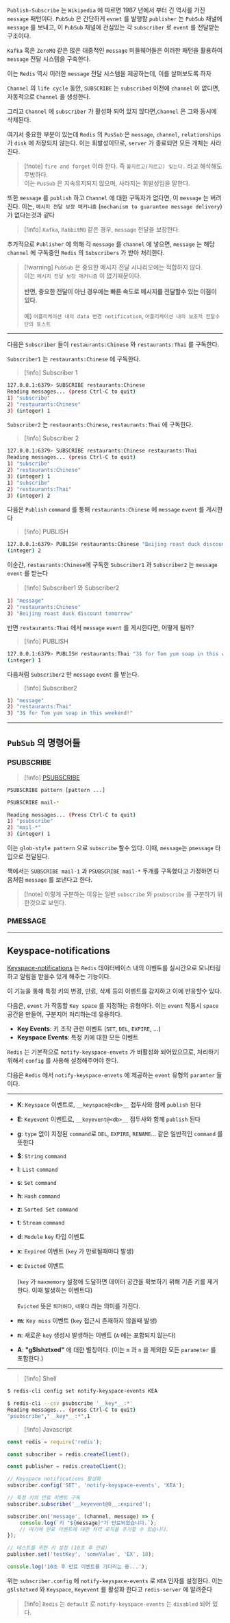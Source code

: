 
`Publish-Subscribe` 는  `Wikipedia` 에 따르면 $1987$ 년에서 부터  긴 역사를 가진 `message` 패턴이다.
`PubSub`  은 간단하게 `evnet` 를 발행할 `publisher` 는 `PubSub` 채널에 `message` 를 보내고, 
이 `PubSub` 채널에 관심있는 각 `subscriber` 로 `event` 를 전달받는 구조이다.

`Kafka` 혹은 `ZeroMQ` 같은 많은 대중적인 `message` 미들웨어들은 이러한 패턴을 활용하여 `message` 전달 시스템을 구축한다.

이는 `Redis` 역시 이러한 `message` 전달 시스템을 제공하는데, 이를 살펴보도록 하자

`Channel` 의 `life cycle` 동안, `SUBSCRIBE`  는 `subscribed` 이전에 `channel` 이 없다면, 자동적으로 `Channel` 을 생성한다.

그리고 `Channel` 에 `subscriber` 가 활성화 되어 있지 않다면,`Channel` 은 그와 동시에 삭제된다.

여기서 중요한 부분이 있는데 `Redis` 의  `PusSub` 은 `message`, `channel`, `relationships` 가 `disk` 에 저장되지 않는다. 이는 휘발성이므로, `server` 가 종료되면 모든 개체는 사라진다.

>[!note] `fire and forget` 이라 한다. 즉 `불지르고(지르고) 잊는다.` 라고 해석해도 무방하다.<br>이는 `PusSub`  은 지속유지되지 않으며, 사라지는 휘발성임을 말한다.

또한 `message` 를 `publish` 하고 `Channel` 에 대한 구독자가 없다면, 이 `message` 는 버려진다.
이는, `메시지 전달 보장 매커니즘` (`mechanism to guarantee message delivery`) 가 없다는것과 같다

>[!info] `Kafka`, `RabbitMQ` 같은 경우, `message` 전달을 보장한다.

추가적으로  `Publisher` 에 의해 각 `message` 를 `channel` 에 넣으면, `message` 는 해당 `channel` 에 구독중인 `Redis` 의 `Subscribers` 가 받아 처리한다.

>[!warning] `PubSub` 은 중요한 메시지 전달 시나리오에는 적합하지 않다.<br>이는 `메시지 전달 보장 매커니즘` 이 없기때문이다.<br><br>**반면, 중요한 전달이 아닌 경우에는 빠른 속도로 메시지를 전달할수 있는 이점이 있다.**<br><br>예) `어플리케이션 내의 data 변경 notification`, `어플리케이션 내의 보조적 전달수단의 토스트`

---

다음은 `Subscriber` 들이 `restaurants:Chinese` 와 `restaurants:Thai` 를 구독한다.

`Subscriber1` 는 `restaurants:Chinese` 에 구독한다. 

>[!info] Subscriber 1
```sh
127.0.0.1:6379> SUBSCRIBE restaurants:Chinese 
Reading messages... (press Ctrl-C to quit) 
1) "subscribe" 
2) "restaurants:Chinese" 
3) (integer) 1  
```

`Subscriber2` 는 `restaurants:Chinese`, `restaurants:Thai` 에 구독한다. 

>[!info] Subscriber 2
```sh
127.0.0.1:6379> SUBSCRIBE restaurants:Chinese restaurants:Thai 
Reading messages... (press Ctrl-C to quit) 
1) "subscribe" 
2) "restaurants:Chinese" 
3) (integer) 1 
1) "subscribe" 
2) "restaurants:Thai" 
3) (integer) 2
```

다음은 `Publish` `command` 를 통해 `restaurants:Chinese` 에 `message` `event` 를 게시한다

>[!info] PUBLISH
```sh
127.0.0.1:6379> PUBLISH restaurants:Chinese "Beijing roast duck discount tomorrow" 
(integer) 2 
```

이순간, `restaurants:Chinese`에 구독한 `Subscriber1` 과 `Subscriber2` 는 `message` `event` 를 받는다

>[!info] Subscriber1 와 Subscriber2
```sh
1) "message" 
2) "restaurants:Chinese" 
3) "Beijing roast duck discount tomorrow"
```

반면 `restaurants:Thai` 에서 `message` `event` 를 게시한다면, 어떻게 될까?

>[!info] PUBLISH
```sh
127.0.0.1:6379> PUBLISH restaurants:Thai "3$ for Tom yum soap in this weekend!" 
(integer) 1
```

다음처럼 `Subscriber2` 만 `message` `event` 를 받는다.

>[!info] Subscriber2
```sh
1) "message" 
2) "restaurants:Thai" 
3) "3$ for Tom yum soap in this weekend!"
```

---

## `PubSub` 의 명령어들

### PSUBSCRIBE

>[!info] [PSUBSCRIBE](https://redis.io/docs/latest/commands/psubscribe/) 
```sh
PSUBSCRIBE pattern [pattern ...]
```

```sh
PSUBSCRIBE mail-* 

Reading messages... (Press Ctrl-C to quit)
1) "psubscribe"
2) "mail-*"
3) (integer) 1
```

이는 `glob-style pattern` 으로 `subscribe` 할수 있다.
이때, `message`는 `pmessage` 타입으로 전달된다.

책에서는 `SUBSCRIBE mail-1` 과 `PSUBSCRIBE mail-*` 두개를 구독했다고 가정하면 다음처럼 `message` 를 보낸다고 한다.



>[!note] 이렇게 구분하는 이유는 일반 `subscribe` 와 `psubscribe` 를 구분하기 위한것으로 보인다.


### PMESSAGE




---
## Keyspace-notifications

[Keyspace-notifications](https://redis.io/docs/latest/develop/use/keyspace-notifications/) 는 `Redis` 데이터베이스 내의 이벤트를 실시간으로 모니터링하고 알림을 받을수 있게 해주는 기능이다.

이 기능을 통해 특정 키의 변경, 만료, 삭제 등의 이벤트를 감지하고 이에 반응할수 있다.

다음은, `event` 가 작동할 `Key space` 를 지정하는 유형이다.
이는 `event`  작동시 `space` 공간을 만들어, 구분지어 처리하는데 유용하다.

- **Key Events**: 키 조작 관련 이벤트 (`SET`, `DEL`, `EXPIRE`, ...)
- **Keyspace Events**: 특정 키에 대한 모든 이벤트

`Redis` 는 기본적으로 `notify-keyspace-envets` 가 비활성화 되어있으므로, 처리하기 위해서 `config` 를 사용해 설정해주어야 한다.

다음은 `Redis` 에서 `notify-keyspace-envets` 에 제공하는 `event` 유형의 `paramter` 들이다.

---
- **K**: `Keyspace` 이벤트로, `__keyspace@<db>__` 접두사와 함께 `publish` 된다

- **E**: `Keyevent` 이벤트로, `__keyevent@<db>__` 접두사와 함께 `publish` 된다

- **g**: `type` 없이 지정된 `command`로  `DEL`, `EXPIRE`, `RENAME`... 같은 일반적인 `command` 를 뜻한다

- **$**: `String` `command` 

- **l**: `List` `command`

- **s**: `Set` `command`

- **h**: `Hash` `command`

- **z**: `Sorted Set` `command`

- **t**: `Stream` `command`

- **d**: `Module` `key` 타입 이벤트

- **x**: `Expired` 이벤트 (`key` 가 만료될때마다 발생)

- **e**: `Evicted` 이벤트 <br><br>(`key` 가 `maxmemory` 설정에 도달하면 데이터 공간을 확보하기 위해 기존 키를 제거한다. 이때 발생하는 이벤트다)<br><br>`Evicted` 뜻은 `퇴거하다`, `내쫒다` 라는 의미를 가진다.

- **m**: `Key miss` 이벤트 (`key` 접근시 존재하지 않을때 발생)

- **n**: 새로운 `key` 생성시 발생하는 이벤트 (`A` 에는 포함되지 않는다)

- **A**:  **"g$lshztxed"** 에 대한 별칭이다. (이는 `m` 과 `n` 을 제외한 모든 `parameter` 를 포함한다.)

---

>[!info] Shell
```sh
$ redis-cli config set notify-keyspace-events KEA

$ redis-cli --csv psubscribe '__key*__:*'
Reading messages... (press Ctrl-C to quit)
"psubscribe","__key*__:*",1
```

>[!info] Javascript
```javascript
const redis = require('redis');

const subscriber = redis.createClient(); 

const publisher = redis.createClient(); 

// Keyspace notifications 활성화 
subscriber.config('SET', 'notify-keyspace-events', 'KEA'); 

// 특정 키의 만료 이벤트 구독 
subscriber.subscribe('__keyevent@0__:expired'); 

subscriber.on('message', (channel, message) => { 
	console.log(`키 "${message}"가 만료되었습니다.`); 
	// 여기에 만료 이벤트에 대한 처리 로직을 추가할 수 있습니다. 
}); 

// 테스트를 위한 키 설정 (10초 후 만료) 
publisher.set('testKey', 'someValue', 'EX', 10); 

console.log('10초 후 만료 이벤트를 기다리는 중...');
```

위는 `subscriber.config` 에 `notify-keyspace-events` 로 `KEA` 인자를 설정한다.
이는  `g$lshztxed` 와 `Keyspace`, `Keyevent` 를 활성화 한다고 `redis-server` 에 알려준다

>[!info] `Redis` 는 `default` 로 `notify-keyspace-events` 는 `disabled` 되어 있다.